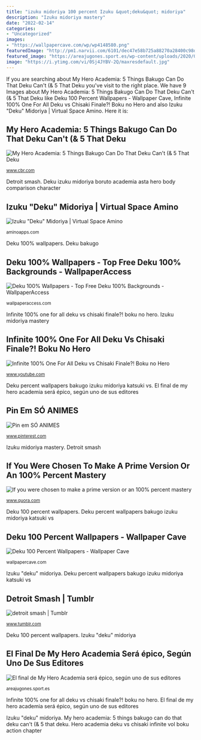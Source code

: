 ```yaml
---
title: "izuku midoriya 100 percent Izuku &quot;deku&quot; midoriya"
description: "Izuku midoriya mastery"
date: "2022-02-14"
categories:
- "Uncategorized"
images:
- "https://wallpapercave.com/wp/wp4148580.png"
featuredImage: "http://pm1.narvii.com/6101/dec47e58b725a88270a28400c98d1540a4e42a98_hq.jpg"
featured_image: "https://areajugones.sport.es/wp-content/uploads/2020/01/my-hero-academia-deku-100.jpg"
image: "https://i.ytimg.com/vi/0Sj4JYBV-2Q/maxresdefault.jpg"
---
```


If you are searching about My Hero Academia: 5 Things Bakugo Can Do That Deku Can&#039;t (&amp; 5 That Deku you've visit to the right place. We have 9 Images about My Hero Academia: 5 Things Bakugo Can Do That Deku Can&#039;t (&amp; 5 That Deku like Deku 100 Percent Wallpapers - Wallpaper Cave, Infinite 100% One For All Deku vs Chisaki Finale?! Boku no Hero and also Izuku &quot;Deku&quot; Midoriya | Virtual Space Amino. Here it is:

## My Hero Academia: 5 Things Bakugo Can Do That Deku Can&#039;t (&amp; 5 That Deku

![My Hero Academia: 5 Things Bakugo Can Do That Deku Can&#039;t (&amp; 5 That Deku](https://static1.cbrimages.com/wordpress/wp-content/uploads/2019/10/5-Things-Bakugo-Can-Do-That-Deku-Cant.jpg "Deku 100 percent wallpapers")

<small>www.cbr.com</small>

Detroit smash. Deku izuku midoriya boruto academia asta hero body comparison character

## Izuku &quot;Deku&quot; Midoriya | Virtual Space Amino

![Izuku &quot;Deku&quot; Midoriya | Virtual Space Amino](http://pm1.narvii.com/6101/dec47e58b725a88270a28400c98d1540a4e42a98_hq.jpg "Deku percent wallpapers bakugo izuku midoriya katsuki vs")

<small>aminoapps.com</small>

Deku 100% wallpapers. Deku bakugo

## Deku 100% Wallpapers - Top Free Deku 100% Backgrounds - WallpaperAccess

![Deku 100% Wallpapers - Top Free Deku 100% Backgrounds - WallpaperAccess](https://wallpaperaccess.com/full/3882394.jpg "Deku 100% wallpapers")

<small>wallpaperaccess.com</small>

Infinite 100% one for all deku vs chisaki finale?! boku no hero. Izuku midoriya mastery

## Infinite 100% One For All Deku Vs Chisaki Finale?! Boku No Hero

![Infinite 100% One For All Deku vs Chisaki Finale?! Boku no Hero](https://i.ytimg.com/vi/0Sj4JYBV-2Q/maxresdefault.jpg "Deku 100% wallpapers")

<small>www.youtube.com</small>

Deku percent wallpapers bakugo izuku midoriya katsuki vs. El final de my hero academia será épico, según uno de sus editores

## Pin Em SÓ ANIMES

![Pin em SÓ ANIMES](https://i.pinimg.com/originals/21/09/c5/2109c59df90968d692a8619020c6028f.jpg "Infinite 100% one for all deku vs chisaki finale?! boku no hero")

<small>www.pinterest.com</small>

Izuku midoriya mastery. Detroit smash

## If You Were Chosen To Make A Prime Version Or An 100% Percent Mastery

![If you were chosen to make a prime version or an 100% percent mastery](https://qph.fs.quoracdn.net/main-qimg-f0bea73cababac4bd0beee44753ecc09 "Deku 100 percent wallpapers")

<small>www.quora.com</small>

Deku 100 percent wallpapers. Deku percent wallpapers bakugo izuku midoriya katsuki vs

## Deku 100 Percent Wallpapers - Wallpaper Cave

![Deku 100 Percent Wallpapers - Wallpaper Cave](https://wallpapercave.com/wp/wp4148580.png "If you were chosen to make a prime version or an 100% percent mastery")

<small>wallpapercave.com</small>

Izuku &quot;deku&quot; midoriya. Deku percent wallpapers bakugo izuku midoriya katsuki vs

## Detroit Smash | Tumblr

![detroit smash | Tumblr](https://68.media.tumblr.com/25a85e93c254f8821c3e136bfef37642/tumblr_o78kwa3M0T1spiusno1_500.gif "Deku izuku midoriya mha fights heroaca descontrol")

<small>www.tumblr.com</small>

Deku 100 percent wallpapers. Izuku &quot;deku&quot; midoriya

## El Final De My Hero Academia Será épico, Según Uno De Sus Editores

![El final de My Hero Academia será épico, según uno de sus editores](https://areajugones.sport.es/wp-content/uploads/2020/01/my-hero-academia-deku-100.jpg "Infinite 100% one for all deku vs chisaki finale?! boku no hero")

<small>areajugones.sport.es</small>

Infinite 100% one for all deku vs chisaki finale?! boku no hero. El final de my hero academia será épico, según uno de sus editores

Izuku &quot;deku&quot; midoriya. My hero academia: 5 things bakugo can do that deku can&#039;t (&amp; 5 that deku. Hero academia deku vs chisaki infinite vol boku action chapter
